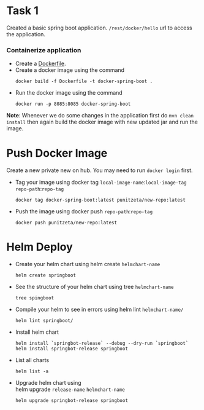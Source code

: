 # Task 1
Created a basic spring boot application. `/rest/docker/hello` url to access the application.
### Containerize application

- Create a [Dockerfile](./Dockerfile).
- Create a docker image using the command  
    ~~~
    docker build -f Dockerfile -t docker-spring-boot .
    ~~~
- Run the docker image using the command 
    ~~~
    docker run -p 8085:8085 docker-spring-boot
    ~~~

**Note**: Whenever we do some changes in the application first do `mvn clean install` then again build the 
docker image with new updated jar and run the image.
  
# Push Docker Image
Create a new private new on hub. You may need to run `docker login` first.
- Tag your image using
docker tag `local-image-name`:`local-image-tag` `repo-path`:`repo-tag`
    ~~~
    docker tag docker-spring-boot:latest punitzeta/new-repo:latest
    ~~~
- Push the image using
docker push `repo-path`:`repo-tag`
    ~~~
    docker push punitzeta/new-repo:latest
    ~~~

# Helm Deploy

- Create your helm chart using
helm create `helmchart-name`
    ~~~
    helm create springboot
    ~~~

- See the structure of your helm chart using
tree `helmchart-name`
    ~~~
    tree spingboot
    ~~~
- Compile your helm to see in errors using
helm lint `helmchart-name/`
    ~~~
    helm lint springboot/
    ~~~
- Install helm chart 
    ~~~
    helm install `springbot-release` --debug --dry-run `springboot`
    helm install springbot-release springboot
    ~~~
- List all charts
    ~~~
    helm list -a
    ~~~
- Upgrade helm chart using   
helm upgrade `release-name` `helmchart-name`
    ~~~
    helm upgrade springbot-release springboot
    ~~~



